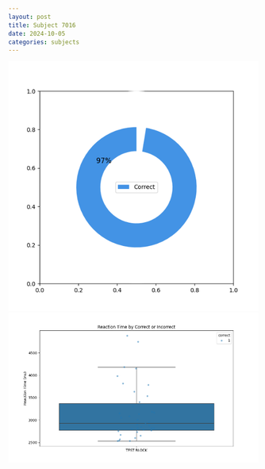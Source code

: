 ```yaml
---
layout: post
title: Subject 7016
date: 2024-10-05
categories: subjects
---
```


![](data/7016/run-4/7016_DSST_acc_{sub}.png)
![](data/7016/run-4/7016_DSST_rt.png)
